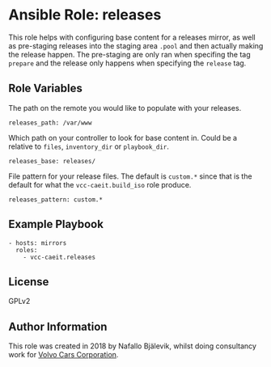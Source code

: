 Ansible Role: releases
=========

This role helps with configuring base content for a releases mirror, as well as pre-staging releases into the staging area `.pool` and then actually making the release happen.
The pre-staging are only ran when specifing the tag `prepare` and the release only happens when specifying the `release` tag.

Role Variables
--------------

The path on the remote you would like to populate with your releases.

    releases_path: /var/www

Which path on your controller to look for base content in. Could be a relative to `files`, `inventory_dir` or `playbook_dir`.

    releases_base: releases/

File pattern for your release files. The default is `custom.*` since that is the default for what the `vcc-caeit.build_iso` role produce.

    releases_pattern: custom.*

Example Playbook
----------------

    - hosts: mirrors
      roles:
        - vcc-caeit.releases

License
-------

GPLv2

Author Information
------------------

This role was created in 2018 by Nafallo Bjälevik, whilst doing consultancy work for [Volvo Cars Corporation](http://www.volvocars.com/).

